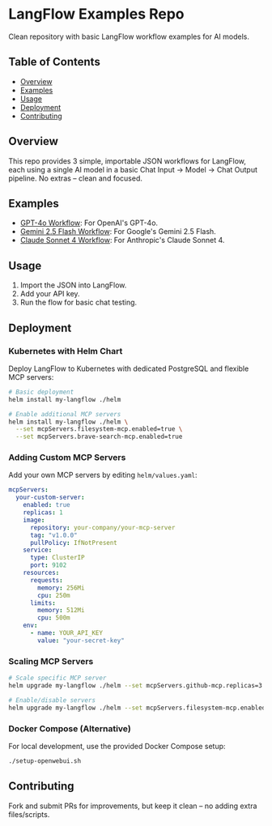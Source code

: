 # LangFlow Examples Repo

Clean repository with basic LangFlow workflow examples for AI models.

## Table of Contents
- [Overview](#overview)
- [Examples](#examples)
- [Usage](#usage)
- [Deployment](#deployment)
- [Contributing](#contributing)

## Overview
This repo provides 3 simple, importable JSON workflows for LangFlow, each using a single AI model in a basic Chat Input -> Model -> Chat Output pipeline. No extras – clean and focused.

## Examples
- [GPT-4o Workflow](./examples/gpt-4o-workflow.json): For OpenAI's GPT-4o.
- [Gemini 2.5 Flash Workflow](./examples/gemini-2.5-flash-workflow.json): For Google's Gemini 2.5 Flash.
- [Claude Sonnet 4 Workflow](./examples/claude-sonnet-4-workflow.json): For Anthropic's Claude Sonnet 4.

## Usage
1. Import the JSON into LangFlow.
2. Add your API key.
3. Run the flow for basic chat testing.

## Deployment

### Kubernetes with Helm Chart

Deploy LangFlow to Kubernetes with dedicated PostgreSQL and flexible MCP servers:

```bash
# Basic deployment
helm install my-langflow ./helm

# Enable additional MCP servers
helm install my-langflow ./helm \
  --set mcpServers.filesystem-mcp.enabled=true \
  --set mcpServers.brave-search-mcp.enabled=true
```

### Adding Custom MCP Servers

Add your own MCP servers by editing `helm/values.yaml`:

```yaml
mcpServers:
  your-custom-server:
    enabled: true
    replicas: 1
    image:
      repository: your-company/your-mcp-server
      tag: "v1.0.0"
      pullPolicy: IfNotPresent
    service:
      type: ClusterIP
      port: 9102
    resources:
      requests:
        memory: 256Mi
        cpu: 250m
      limits:
        memory: 512Mi
        cpu: 500m
    env:
      - name: YOUR_API_KEY
        value: "your-secret-key"
```

### Scaling MCP Servers

```bash
# Scale specific MCP server
helm upgrade my-langflow ./helm --set mcpServers.github-mcp.replicas=3

# Enable/disable servers
helm upgrade my-langflow ./helm --set mcpServers.filesystem-mcp.enabled=false
```

### Docker Compose (Alternative)

For local development, use the provided Docker Compose setup:

```bash
./setup-openwebui.sh
```

## Contributing
Fork and submit PRs for improvements, but keep it clean – no adding extra files/scripts.
